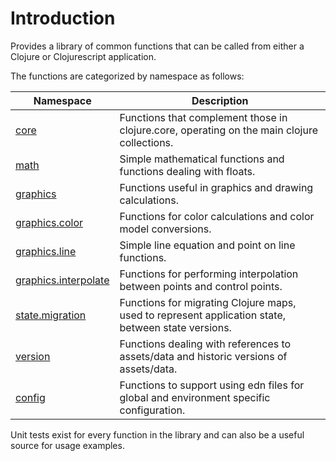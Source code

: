 # Introduction

Provides a library of common functions that can be called from either a Clojure or Clojurescript application.

The functions are categorized by namespace as follows:

|Namespace|Description|
|---|---|
|[core](http://nicheware.github.io/cljc-common/nicheware.platform.utilities.common.core.html)|Functions that complement those in clojure.core, operating on the main clojure collections.|
|[math](http://nicheware.github.io/cljc-common/nicheware.platform.utilities.common.math.html)|Simple mathematical functions and functions dealing with floats.|
|[graphics](http://nicheware.github.io/cljc-common/nicheware.platform.utilities.common.graphics.html) |Functions useful in graphics and drawing calculations.|
|[graphics.color](http://nicheware.github.io/cljc-common/nicheware.platform.utilities.common.graphics.color.html) | Functions for color calculations and color model conversions.|
|[graphics.line](http://nicheware.github.io/cljc-common/nicheware.platform.utilities.common.graphics.line.html)|Simple line equation and point on line functions.|
|[graphics.interpolate](http://nicheware.github.io/cljc-common/nicheware.platform.utilities.common.graphics.interpolate.html)|Functions for performing interpolation between points and control points.|
|[state.migration](http://nicheware.github.io/cljc-common/nicheware.platform.utilities.common.state.migration.html)|Functions for migrating Clojure maps, used to represent application state, between state versions. |
|[version](http://nicheware.github.io/cljc-common/nicheware.platform.utilities.common.version.html)|Functions dealing with references to assets/data and historic versions of assets/data.|
|[config](http://nicheware.github.io/cljc-common/nicheware.platform.utilities.common.config.html)|Functions to support using edn files for global and environment specific configuration.|

Unit tests exist for every function in the library and can also be a useful source for usage examples.

